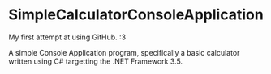 SimpleCalculatorConsoleApplication
==================================

My first attempt at using GitHub. :3 

A simple Console Application program, specifically a basic calculator written using C# targetting the .NET Framework 3.5.

